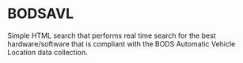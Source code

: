 # BODSAVL
Simple HTML search that performs real time search for the best hardware/software that is compliant with the BODS Automatic Vehicle Location data collection. 
